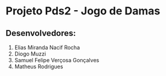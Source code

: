 # Projeto Pds2 - Jogo de Damas
## Desenvolvedores:

1. Elias Miranda Nacif Rocha
2. Diogo Muzzi
3. Samuel Felipe Verçosa Gonçalves
4. Matheus Rodrigues
